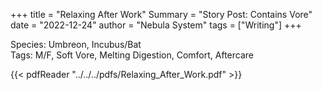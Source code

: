 +++
title = "Relaxing After Work"
Summary = "Story Post: Contains Vore"
date = "2022-12-24"
author = "Nebula System"
tags = ["Writing"]
+++

Species: Umbreon, Incubus/Bat \
Tags: M/F, Soft Vore, Melting Digestion, Comfort, Aftercare

{{< pdfReader "../../../pdfs/Relaxing_After_Work.pdf" >}}